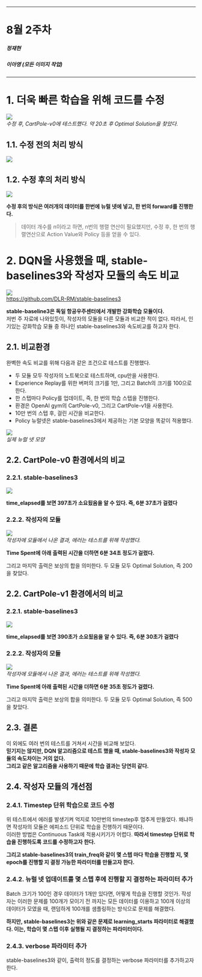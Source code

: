 
---
# 8월 2주차
##### 정재현
##### 이아영 (모든 이미지 작업)
---

# 1. 더욱 빠른 학습을 위해 코드를 수정

![](DQN_CartPole.png)<br/>
*수정 후, CartPole-v0에 테스트했다. 약 20초 후 Optimal Solution을 찾았다.*

## 1.1. 수정 전의 처리 방식

![](before_fix.png)<br/>

## 1.2. 수정 후의 처리 방식

![](after_fix.png)<br/>

**수정 후의 방식은 여러개의 데이터를 한번에 뉴럴 넷에 넣고, 한 번의 forward를 진행한다.**

> 데이터 개수를 n이라고 하면, n번의 행렬 연산이 필요했지만, 수정 후, 한 번의 행렬연산으로 Action Value와 Policy 등을 얻을 수 있다.

# 2. DQN을 사용했을 때, stable-baselines3와 작성자 모듈의 속도 비교

![](stable-baselines3.png)<br/>
<https://github.com/DLR-RM/stable-baselines3><br/>

**stable-baseline3은 독일 항공우주센터에서 개발한 강화학습 모듈이다.**<br/>
저번 주 자료에 나와있듯이, 작성자의 모듈을 다른 모듈과 비교한 적이 없다. 따라서, 인기있는 강화학습 모듈 중 하나인 stable-baselines3와 속도비교를 하고자 한다.

## 2.1. 비교환경

완벽한 속도 비교를 위해 다음과 같은 조건으로 테스트를 진행했다.<br/>
- 두 모듈 모두 작성자의 노트북으로 테스트하며, cpu만을 사용한다.
- Experience Replay를 위한 버퍼의 크기를 1만, 그리고 Batch의 크기를 100으로 한다.
- 한 스텝마다 Policy를 업데이트, 즉, 한 번의 학습 스텝을 진행한다.
- 환경은 OpenAI gym의 CartPole-v0, 그리고 CartPole-v1을 사용한다.
- 10만 번의 스텝 후, 걸린 시간을 비교한다.
- Policy 뉴럴넷은 stable-baselines3에서 제공하는 기본 모양을 똑같이 적용했다.

![](NN_architecture.png)<br/>
*실제 뉴럴 넷 모양*

## 2.2. CartPole-v0 환경에서의 비교

### 2.2.1. stable-baselines3

![](baselines3_01.png)<br/>

**time_elapsed를 보면 397초가 소요됬음을 알 수 있다. 즉, 6분 37초가 걸렸다**

### 2.2.2. 작성자의 모듈

![](module_01.png)<br/>
*작성자에 모듈에서 나온 결과, 에러는 테스트를 위해 작성했다.*

**Time Spent에 아래 출력된 시간을 더하면 6분 34초 정도가 걸렸다.**

그리고 마지막 출력은 보상의 합을 의미한다. 두 모듈 모두 Optimal Solution, 즉 200을 찾았다.

## 2.2. CartPole-v1 환경에서의 비교

### 2.2.1. stable-baselines3

![](baselines3_02.png)<br/>

**time_elapsed를 보면 390초가 소요됬음을 알 수 있다. 즉, 6분 30초가 걸렸다**

### 2.2.2. 작성자의 모듈

![](module_02.png)<br/>
*작성자에 모듈에서 나온 결과, 에러는 테스트를 위해 작성했다.*

**Time Spent에 아래 출력된 시간을 더하면 6분 35초 정도가 걸렸다.**

그리고 마지막 출력은 보상의 합을 의미한다. 두 모듈 모두 Optimal Solution, 즉 500을 찾았다.

## 2.3. 결론

이 외에도 여러 번의 테스트를 거쳐서 시간을 비교해 보았다.<br/>
**믿기지는 않지만, DQN 알고리즘으로 테스트 했을 때, stable-baselines3와 작성자 모듈의 속도차이는 거의 없다.**<br/>
**그리고 같은 알고리즘을 사용하기 때문에 학습 결과는 당연히 같다.**

## 2.4. 작성자 모듈의 개선점

### 2.4.1. Timestep 단위 학습으로 코드 수정

위 테스트에서 에러를 발생기켜 억지로 10만번의 timestep후 멈추게 만들었다. 왜냐하면 작성자의 모듈은 에피소드 단위로 학습을 진행하기 때문이다.<br/>
이러한 방법은 Continuous Task에 적용시키기가 어렵다. **따라서 timestep 단위로 학습을 진행하도록 코드를 수정하고자 한다.**

**그리고 stable-baselines3의 train_freq와 같이 몇 스텝 마다 학습을 진행할 지, 몇 epoch를 진행할 지 결정 가능한 파라미터를 만들고자 한다.**

### 2.4.2. 뉴럴 넷 업데이트를 몇 스텝 후에 진행할 지 결정하는 파라미터 추가

Batch 크기가 100인 경우 데이터가 1개만 있다면, 어떻게 학습을 진행할 것인가. 작성자는 이러한 문제를 100개가 모이기 전 까지는 모든 데이터를 이용하고 100개 이상의 데이터가 모였을 때, 랜덤하게 100개를 샘플링하는 방식으로 문제를 해결했다.

**하지만, stable-baselines3는 위와 같은 문제로 learning_starts 파라미터로 해결했다. 이는, 학습이 몇 스텝 이후 실행될 지 결정하는 파라미터이다.**

### 2.4.3. verbose 파라미터 추가

stable-baselines3와 같이, 출력의 정도를 결정하는 verbose 파라미터를 추가하고자 한다.


